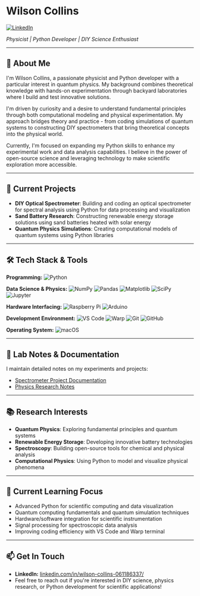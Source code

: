 # Wilson Collins

[![LinkedIn](https://img.shields.io/badge/LinkedIn-Wilson%20Collins-blue?style=flat&logo=linkedin)](https://www.linkedin.com/in/wilson-collins-061186337/)

*Physicist | Python Developer | DIY Science Enthusiast*

---

## 👋 About Me

I'm Wilson Collins, a passionate physicist and Python developer with a particular interest in quantum physics. My background combines theoretical knowledge with hands-on experimentation through backyard laboratories where I build and test innovative solutions.

I'm driven by curiosity and a desire to understand fundamental principles through both computational modeling and physical experimentation. My approach bridges theory and practice - from coding simulations of quantum systems to constructing DIY spectrometers that bring theoretical concepts into the physical world.

Currently, I'm focused on expanding my Python skills to enhance my experimental work and data analysis capabilities. I believe in the power of open-source science and leveraging technology to make scientific exploration more accessible.

---

## 🔬 Current Projects

- **DIY Optical Spectrometer**: Building and coding an optical spectrometer for spectral analysis using Python for data processing and visualization
- **Sand Battery Research**: Constructing renewable energy storage solutions using sand batteries heated with solar energy
- **Quantum Physics Simulations**: Creating computational models of quantum systems using Python libraries

---

## 🛠️ Tech Stack & Tools

**Programming:**
![Python](https://img.shields.io/badge/Python-3776AB?style=flat&logo=python&logoColor=white)

**Data Science & Physics:**
![NumPy](https://img.shields.io/badge/Numpy-013243?style=flat&logo=numpy&logoColor=white)
![Pandas](https://img.shields.io/badge/Pandas-150458?style=flat&logo=pandas&logoColor=white)
![Matplotlib](https://img.shields.io/badge/Matplotlib-11557c?style=flat&logo=matplotlib&logoColor=white)
![SciPy](https://img.shields.io/badge/SciPy-8CAAE6?style=flat&logo=scipy&logoColor=white)
![Jupyter](https://img.shields.io/badge/Jupyter-F37626?style=flat&logo=jupyter&logoColor=white)

**Hardware Interfacing:**
![Raspberry Pi](https://img.shields.io/badge/Raspberry%20Pi-A22846?style=flat&logo=raspberrypi&logoColor=white)
![Arduino](https://img.shields.io/badge/Arduino-00979D?style=flat&logo=arduino&logoColor=white)

**Development Environment:**
![VS Code](https://img.shields.io/badge/VS_Code-007ACC?style=flat&logo=visualstudiocode&logoColor=white)
![Warp](https://img.shields.io/badge/Warp-01A4FF?style=flat&logo=warp&logoColor=white)
![Git](https://img.shields.io/badge/Git-F05032?style=flat&logo=git&logoColor=white)
![GitHub](https://img.shields.io/badge/GitHub-181717?style=flat&logo=github&logoColor=white)

**Operating System:**
![macOS](https://img.shields.io/badge/macOS-000000?style=flat&logo=apple&logoColor=white)

---

## 🧪 Lab Notes & Documentation

I maintain detailed notes on my experiments and projects:

- [Spectrometer Project Documentation](https://docs.google.com/document/d/1jraf2Nvu7NblJ_Dn6fcNky1Q-mVKn-qvXCkCXtn5DJE/edit?tab=t.0)
- [Physics Research Notes](https://docs.google.com/document/d/1NF5TUffx1zx7Gg6HvHx2W_tS58AVLx-5RGboXvNdfMI/edit?tab=t.0)

---

## 📚 Research Interests

- **Quantum Physics**: Exploring fundamental principles and quantum systems
- **Renewable Energy Storage**: Developing innovative battery technologies
- **Spectroscopy**: Building open-source tools for chemical and physical analysis
- **Computational Physics**: Using Python to model and visualize physical phenomena

---

## 🌱 Current Learning Focus

- Advanced Python for scientific computing and data visualization
- Quantum computing fundamentals and quantum simulation techniques
- Hardware/software integration for scientific instrumentation
- Signal processing for spectroscopic data analysis
- Improving coding efficiency with VS Code and Warp terminal

---

## 📫 Get In Touch

- **LinkedIn:** [linkedin.com/in/wilson-collins-061186337/](https://www.linkedin.com/in/wilson-collins-061186337/)
- Feel free to reach out if you're interested in DIY science, physics research, or Python development for scientific applications!
